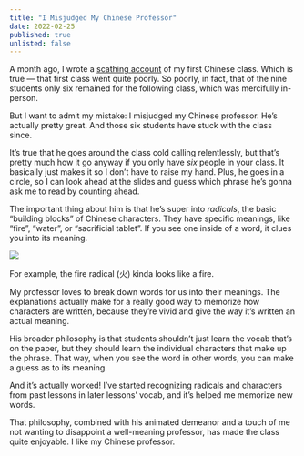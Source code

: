 ```yaml
---
title: "I Misjudged My Chinese Professor"
date: 2022-02-25
published: true
unlisted: false
---
```


A month ago, I wrote a [scathing account](https://benborgers.com/posts/2022-01-21#a-painful-first-class) of my first Chinese class. Which is true — that first class went quite poorly. So poorly, in fact, that of the nine students only six remained for the following class, which was mercifully in-person.

But I want to admit my mistake: I misjudged my Chinese professor. He’s actually pretty great. And those six students have stuck with the class since.

It’s true that he goes around the class cold calling relentlessly, but that’s pretty much how it go anyway if you only have _six_ people in your class. It basically just makes it so I don’t have to raise my hand. Plus, he goes in a circle, so I can look ahead at the slides and guess which phrase he’s gonna ask me to read by counting ahead.

The important thing about him is that he’s super into _radicals_, the basic “building blocks” of Chinese characters. They have specific meanings, like “fire”, “water”, or “sacrificial tablet”. If you see one inside of a word, it clues you into its meaning.

![](/posts/chinese4/Radical-fire-0efff619.jpg)

For example, the fire radical (火) kinda looks like a fire.

My professor loves to break down words for us into their meanings. The explanations actually make for a really good way to memorize how characters are written, because they’re vivid and give the way it’s written an actual meaning.

His broader philosophy is that students shouldn’t just learn the vocab that’s on the paper, but they should learn the individual characters that make up the phrase. That way, when you see the word in other words, you can make a guess as to its meaning.

And it’s actually worked! I’ve started recognizing radicals and characters from past lessons in later lessons’ vocab, and it’s helped me memorize new words.

That philosophy, combined with his animated demeanor and a touch of me not wanting to disappoint a well-meaning professor, has made the class quite enjoyable. I like my Chinese professor.
